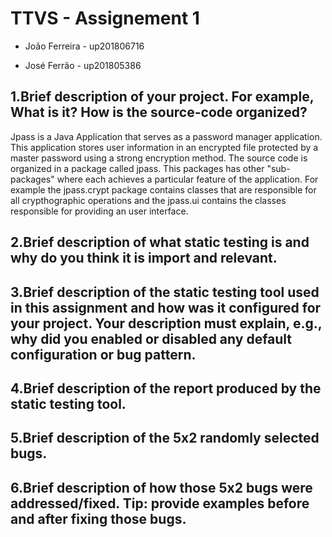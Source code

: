 # TTVS - Assignement 1 

- João Ferreira - up201806716

- José Ferrão - up201805386


## 1.Brief description of your project. For example, What is it? How is the source-code organized?

Jpass is a Java Application that serves as a password manager application. This application stores user information in an encrypted file protected by a master password using a strong encryption method.
The source code is organized in a package called jpass. This packages has other "sub-packages" where each achieves a particular feature of the application. For example the jpass.crypt package contains classes that are responsible for all crypthographic operations and the jpass.ui contains the classes responsible for providing an user interface.

## 2.Brief description of what static testing is and why do you think it is import and relevant.

## 3.Brief description of the static testing tool used in this assignment and how was it configured for your project. Your description must explain, e.g., why did you enabled or disabled any default configuration or bug pattern.

## 4.Brief description of the report produced by the static testing tool.

## 5.Brief description of the 5x2 randomly selected bugs.

## 6.Brief description of how those 5x2 bugs were addressed/fixed. Tip: provide examples before and after fixing those bugs.

